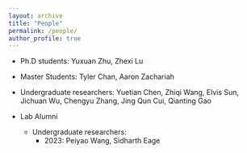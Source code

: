 ```yaml
---
layout: archive
title: "People"
permalink: /people/
author_profile: true
---
```

* Ph.D students: Yuxuan Zhu, Zhexi Lu
* Master Students: Tyler Chan, Aaron Zachariah
* Undergraduate researchers: Yuetian Chen, Zhiqi Wang, Elvis Sun, Jichuan Wu, Chengyu Zhang, Jing Qun Cui, Qianting Gao

* Lab Alumni
    - Undergraduate researchers: 
        - 2023: Peiyao Wang, Sidharth Eage


